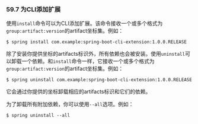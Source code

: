 ### 59.7 为CLI添加扩展

使用`install`命令可以为CLI添加扩展。该命令接收一个或多个格式为`group:artifact:version`的artifact坐标集。例如：
```shell
$ spring install com.example:spring-boot-cli-extension:1.0.0.RELEASE
```
除了安装你提供坐标的artifacts标识外，所有依赖也会被安装。使用`uninstall`可以卸载一个依赖。和`install`命令一样，它接收一个或多个格式为`group:artifact:version`的artifact坐标集。例如：
```shell
$ spring uninstall com.example:spring-boot-cli-extension:1.0.0.RELEASE
```
它会通过你提供的坐标卸载相应的artifacts标识和它们的依赖。

为了卸载所有附加依赖，你可以使用`--all`选项。例如：
```shell
$ spring uninstall --all
```
